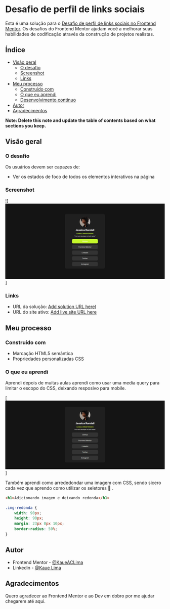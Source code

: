 # Desafio de perfil de links sociais

Esta é uma solução para o [Desafio de perfil de links sociais no Frontend Mentor](https://www.frontendmentor.io/challenges/social-links-profile-UG32l9m6dQ). Os desafios do Frontend Mentor ajudam você a melhorar suas habilidades de codificação através da construção de projetos realistas. 

## Índice

- [Visão geral](#overview)
  - [O desafio](#O-desafio)
  - [Screenshot](#screenshot)
  - [Links](#links)
- [Meu processo](#my-process)
  - [Construído com](#built-with)
  - [O que eu aprendi](#what-i-learned)
  - [Desenvolvimento contínuo](#continued-development)
- [Autor](#author)
- [Agradecimentos](#acknowledgments)

**Note: Delete this note and update the table of contents based on what sections you keep.**

## Visão geral

### O desafio

Os usuários devem ser capazes de:

- Ver os estados de foco de todos os elementos interativos na página

### Screenshot

![<img src="./assets/images/snapshot-img.jpg" alt="">]

### Links

- URL da solução: [Add solution URL here](https://github.com/KaueACLima/projeto-perfil-de-links-sociais))
- URL do site ativo: [Add live site URL here](https://your-live-site-url.com)

## Meu processo

### Construído com

- Marcação HTML5 semântica
- Propriedades personalizadas CSS

### O que eu aprendi

Aprendi depois de muitas aulas aprendi como usar uma media query para limitar o escopo do CSS, deixando resposivo para mobile. 

[<img src="./assets/images/Animação.gif" alt="Gif de exemplo dos estados de foco dos elementos ">]

Também aprendi como arrededondar uma imagem com CSS, sendo sicero cada vez que aprendo como utilizar os seletores 🤩 .

```html
<h1>Adicionando imagem e deixando redonda</h1>
```
```css
.img-redonda {
    width: 90px;
    height: 90px;
    margin: 23px 0px 10px;
    border-radius: 50%;
}
```
## Autor

- Frontend Mentor - [@KaueACLima](https://www.frontendmentor.io/profile/KaueACLima)
- Linkedin - [@Kaue Lima](https://www.linkedin.com/in/kau%C3%AA-lima-234515182/)

## Agradecimentos

Quero agradecer ao Frontend Mentor e ao Dev em dobro por me ajudar chegarem até aqui.

